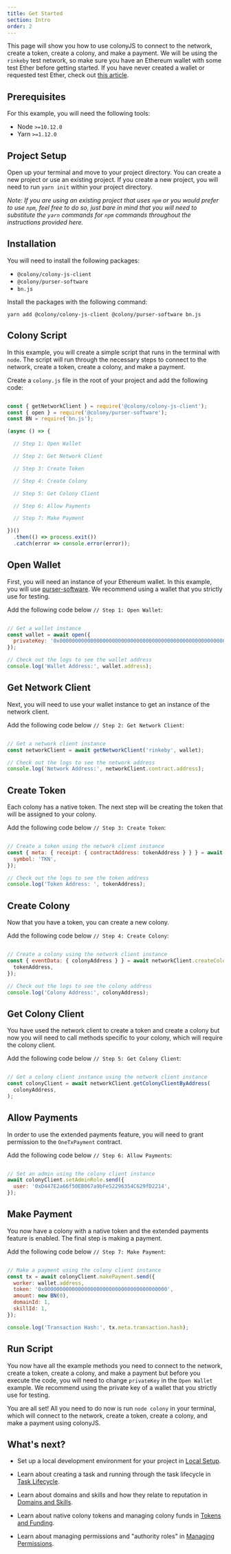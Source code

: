 ```yaml
---
title: Get Started
section: Intro
order: 2
---
```


This page will show you how to use colonyJS to connect to the network, create a token, create a colony, and make a payment. We will be using the `rinkeby` test network, so make sure you have an Ethereum wallet with some test Ether before getting started. If you have never created a wallet or requested test Ether, check out [this article](https://medium.com/compound-finance/the-beginners-guide-to-using-an-ethereum-test-network-95bbbc85fc1d).

## Prerequisites

For this example, you will need the following tools:

* Node `>=10.12.0`
* Yarn `>=1.12.0`

## Project Setup

Open up your terminal and move to your project directory. You can create a new project or use an existing project. If you create a new project, you will need to run `yarn init` within your project directory.

*Note: If you are using an existing project that uses `npm` or you would prefer to use `npm`, feel free to do so, just bare in mind that you will need to substitute the `yarn` commands for `npm` commands throughout the instructions provided here.*

## Installation

You will need to install the following packages:

- `@colony/colony-js-client`
- `@colony/purser-software`
- `bn.js`

Install the packages with the following command:

```
yarn add @colony/colony-js-client @colony/purser-software bn.js
```

## Colony Script

In this example, you will create a simple script that runs in the terminal with `node`. The script will run through the necessary steps to connect to the network, create a token, create a colony, and make a payment.

Create a `colony.js` file in the root of your project and add the following code:

```js

const { getNetworkClient } = require('@colony/colony-js-client');
const { open } = require('@colony/purser-software');
const BN = require('bn.js');

(async () => {

  // Step 1: Open Wallet

  // Step 2: Get Network Client

  // Step 3: Create Token

  // Step 4: Create Colony

  // Step 5: Get Colony Client

  // Step 6: Allow Payments

  // Step 7: Make Payment

})()
  .then(() => process.exit())
  .catch(error => console.error(error));

```

## Open Wallet

First, you will need an instance of your Ethereum wallet. In this example, you will use [purser-software](/purser/modules-@colonypurser-software/). We recommend using a wallet that you strictly use for testing.

Add the following code below `// Step 1: Open Wallet`:

```js

// Get a wallet instance
const wallet = await open({
  privateKey: '0x000000000000000000000000000000000000000000000000000000000000000',
});

// Check out the logs to see the wallet address
console.log('Wallet Address:', wallet.address);

```

## Get Network Client

Next, you will need to use your wallet instance to get an instance of the network client.

Add the following code below `// Step 2: Get Network Client`:

```js

// Get a network client instance
const networkClient = await getNetworkClient('rinkeby', wallet);

// Check out the logs to see the network address
console.log('Network Address:', networkClient.contract.address);

```

## Create Token

Each colony has a native token. The next step will be creating the token that will be assigned to your colony.

Add the following code below `// Step 3: Create Token`:

```js

// Create a token using the network client instance
const { meta: { receipt: { contractAddress: tokenAddress } } } = await networkClient.createToken.send({
  symbol: 'TKN',
});

// Check out the logs to see the token address
console.log('Token Address: ', tokenAddress);

```

## Create Colony

Now that you have a token, you can create a new colony.

Add the following code below `// Step 4: Create Colony`:

```js

// Create a colony using the network client instance
const { eventData: { colonyAddress } } = await networkClient.createColony.send({
  tokenAddress,
});

// Check out the logs to see the colony address
console.log('Colony Address:', colonyAddress);

```

## Get Colony Client

You have used the network client to create a token and create a colony but now you will need to call methods specific to your colony, which will require the colony client.

Add the following code below `// Step 5: Get Colony Client`:

```js

// Get a colony client instance using the network client instance
const colonyClient = await networkClient.getColonyClientByAddress(
  colonyAddress,
);

```

## Allow Payments

In order to use the extended payments feature, you will need to grant permission to the `OneTxPayment` contract.

Add the following code below `// Step 6: Allow Payments`:

```js

// Set an admin using the colony client instance
await colonyClient.setAdminRole.send({
  user: '0xD447E2a66f50EB067a9bFe52296354C629fD2214',
});

```

## Make Payment

You now have a colony with a native token and the extended payments feature is enabled. The final step is making a payment.

Add the following code below `// Step 7: Make Payment`:

```js

// Make a payment using the colony client instance
const tx = await colonyClient.makePayment.send({
  worker: wallet.address,
  token: '0x0000000000000000000000000000000000000000',
  amount: new BN(0),
  domainId: 1,
  skillId: 1,
});

console.log('Transaction Hash:', tx.meta.transaction.hash);

```

## Run Script

You now have all the example methods you need to connect to the network, create a token, create a colony, and make a payment but before you execute the code, you will need to change `privateKey` in the `Open Wallet` example. We recommend using the private key of a wallet that you strictly use for testing.

You are all set! All you need to do now is run `node colony` in your terminal, which will connect to the network, create a token, create a colony, and make a payment using colonyJS.

## What's next?

* Set up a local development environment for your project in [Local Setup](/colonyjs/intro-local-setup).

* Learn about creating a task and running through the task lifecycle in [Task Lifecycle](/colonyjs/topics-task-lifecycle).

* Learn about domains and skills and how they relate to reputation in [Domains and Skills](/colonyjs/topics-domains-and-skills).

* Learn about native colony tokens and managing colony funds in [Tokens and Funding](/colonyjs/topics-tokens-and-funding).

* Learn about managing permissions and "authority roles" in [Managing Permissions](/colonyjs/topics-managing-permissions).
